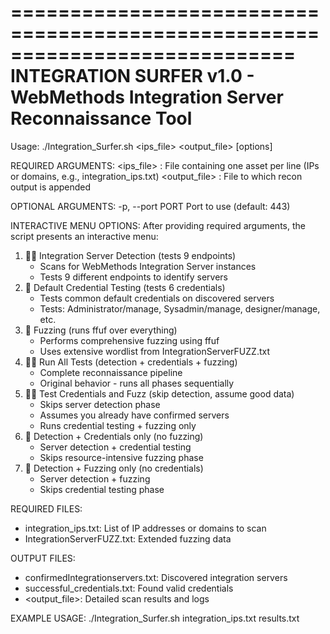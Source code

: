 ============================================================================
 INTEGRATION SURFER v1.0 - WebMethods Integration Server Reconnaissance Tool
 ============================================================================

 Usage: ./Integration_Surfer.sh <ips_file> <output_file> [options]

 REQUIRED ARGUMENTS:
   <ips_file>      : File containing one asset per line (IPs or domains, e.g., integration_ips.txt)
   <output_file>   : File to which recon output is appended

 OPTIONAL ARGUMENTS:
   -p, --port PORT     Port to use (default: 443)

 INTERACTIVE MENU OPTIONS:
   After providing required arguments, the script presents an interactive menu:
   1. 🏄‍♂️ Integration Server Detection (tests 9 endpoints)
      - Scans for WebMethods Integration Server instances
      - Tests 9 different endpoints to identify servers
   2. 🔐 Default Credential Testing (tests 6 credentials)
      - Tests common default credentials on discovered servers
      - Tests: Administrator/manage, Sysadmin/manage, designer/manage, etc.
   3. 🌊 Fuzzing (runs ffuf over everything)
      - Performs comprehensive fuzzing using ffuf
      - Uses extensive wordlist from IntegrationServerFUZZ.txt
   4. 🏄‍♀️ Run All Tests (detection + credentials + fuzzing)
      - Complete reconnaissance pipeline
      - Original behavior - runs all phases sequentially
   5. 🏄‍♂️ Test Credentials and Fuzz (skip detection, assume good data)
      - Skips server detection phase
      - Assumes you already have confirmed servers
      - Runs credential testing + fuzzing only
   6. 🔐 Detection + Credentials only (no fuzzing)
      - Server detection + credential testing
      - Skips resource-intensive fuzzing phase
   7. 🌊 Detection + Fuzzing only (no credentials)
      - Server detection + fuzzing
      - Skips credential testing phase

 REQUIRED FILES:
   - integration_ips.txt: List of IP addresses or domains to scan
   - IntegrationServerFUZZ.txt: Extended fuzzing data 

 OUTPUT FILES:
   - confirmedIntegrationservers.txt: Discovered integration servers
   - successful_credentials.txt: Found valid credentials
   - <output_file>: Detailed scan results and logs

 EXAMPLE USAGE:
  ./Integration_Surfer.sh integration_ips.txt results.txt

